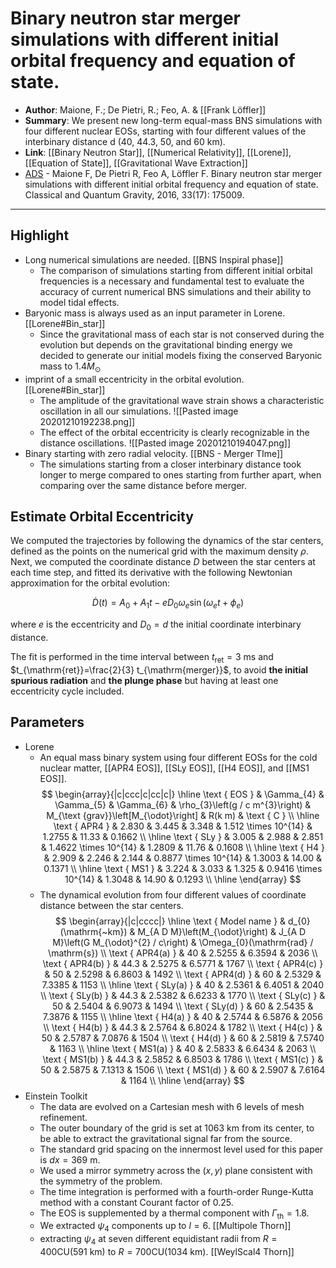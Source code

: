#  Binary neutron star merger simulations with different initial orbital frequency and equation of state.

* **Author**: Maione, F.; De Pietri, R.; Feo, A. & [[Frank Löffler]]
* **Summary**:
    We present new long-term equal-mass BNS simulations with four different nuclear EOSs, starting with four different values of the interbinary distance d (40, 44.3, 50, and 60 km).
* **Link**: [[Binary Neutron Star]], [[Numerical Relativity]], [[Lorene]], [[Equation of State]], [[Gravitational Wave Extraction]]
* [ADS](https://ui.adsabs.harvard.edu/abs/2016CQGra..33q5009M) - Maione F, De Pietri R, Feo A, Löffler F. Binary neutron star merger simulations with different initial orbital frequency and equation of state. Classical and Quantum Gravity, 2016, 33(17): 175009.

___

## Highlight

* Long numerical simulations are needed. [[BNS Inspiral phase]]
    * The comparison of simulations starting from different initial orbital frequencies is a necessary and fundamental test to evaluate the accuracy of current numerical BNS simulations and their ability to model tidal effects.
* Baryonic mass is always used as an input parameter in Lorene. [[Lorene#Bin_star]]
	* Since the gravitational mass of each star is not conserved during the evolution but depends on the gravitational binding energy we decided to generate our initial models fixing the conserved Baryonic mass to $1.4 M_{\odot}$
* imprint of a small eccentricity in the orbital evolution. [[Lorene#Bin_star]]
	* The amplitude of the gravitational wave strain shows a characteristic oscillation in all our simulations.
		![[Pasted image 20201210192238.png]]
	* The effect of the orbital eccentricity is clearly recognizable in the distance oscillations.
		![[Pasted image 20201210194047.png]]
* Binary starting with zero radial velocity. [[BNS - Merger TIme]]
	* The simulations starting from a closer interbinary distance took longer to merge compared to ones starting from further apart, when comparing over the same distance before merger. 

## Estimate Orbital Eccentricity

We computed the trajectories by following the dynamics of the star centers, defined as the points on the numerical grid with the maximum density $\rho$. Next, we computed the coordinate distance $D$ between the star centers at each time step, and fitted its derivative with the following Newtonian approximation for the orbital evolution:

$$
\dot{D}(t)=A_{0}+A_{1} t-e D_{0} \omega_{e} \sin \left(\omega_{e} t+\phi_{e}\right)
$$

where $e$ is the eccentricity and $D_{0}=d$ the initial coordinate interbinary distance.

The fit is performed in the time interval between $t_{\mathrm{ret}}=3 \mathrm{~ms}$ and $t_{\mathrm{ret}}=\frac{2}{3} t_{\mathrm{merger}}$, to avoid **the initial spurious radiation** and **the plunge phase** but having at least one eccentricity cycle included.

## Parameters

- Lorene
	- An equal mass binary system using four different EOSs for the cold nuclear matter, [[APR4 EOS]], [[SLy EOS]], [[H4 EOS]], and [[MS1 EOS]].
		$$
	\begin{array}{|c|ccc|c|cc|c|}
	\hline \text { EOS } & \Gamma_{4} & \Gamma_{5} & \Gamma_{6} & \rho_{3}\left(g / c m^{3}\right) & M_{\text {grav}}\left[M_{\odot}\right] & R(k m) & \text { C } \\
	\hline \text { APR4 } & 2.830 & 3.445 & 3.348 & 1.512 \times 10^{14} & 1.2755 & 11.33 & 0.1662 \\
	\hline \text { SLy } & 3.005 & 2.988 & 2.851 & 1.4622 \times 10^{14} & 1.2809 & 11.76 & 0.1608 \\
	\hline \text { H4 } & 2.909 & 2.246 & 2.144 & 0.8877 \times 10^{14} & 1.3003 & 14.00 & 0.1371 \\
	\hline \text { MS1 } & 3.224 & 3.033 & 1.325 & 0.9416 \times 10^{14} & 1.3048 & 14.90 & 0.1293 \\
	\hline
	\end{array}
	$$
	- The dynamical evolution from four different values of coordinate distance between the star centers.
		$$
	\begin{array}{|c|cccc|}
	\hline \text { Model name } & d_{0}(\mathrm{~km}) & M_{A D M}\left(M_{\odot}\right) & J_{A D M}\left(G M_{\odot}^{2} / c\right) & \Omega_{0}(\mathrm{rad} / \mathrm{s}) \\
	\text { APR4(a) } & 40 & 2.5255 & 6.3594 & 2036 \\
	\text { APR4(b) } & 44.3 & 2.5275 & 6.5771 & 1767 \\
	\text { APR4(c) } & 50 & 2.5298 & 6.8603 & 1492 \\
	\text { APR4(d) } & 60 & 2.5329 & 7.3385 & 1153 \\
	\hline \text { SLy(a) } & 40 & 2.5361 & 6.4051 & 2040 \\
	\text { SLy(b) } & 44.3 & 2.5382 & 6.6233 & 1770 \\
	\text { SLy(c) } & 50 & 2.5404 & 6.9073 & 1494 \\
	\text { SLy(d) } & 60 & 2.5435 & 7.3876 & 1155 \\
	\hline \text { H4(a) } & 40 & 2.5744 & 6.5876 & 2056 \\
	\text { H4(b) } & 44.3 & 2.5764 & 6.8024 & 1782 \\
	\text { H4(c) } & 50 & 2.5787 & 7.0876 & 1504 \\
	\text { H4(d) } & 60 & 2.5819 & 7.5740 & 1163 \\
	\hline \text { MS1(a) } & 40 & 2.5833 & 6.6434 & 2063 \\
	\text { MS1(b) } & 44.3 & 2.5852 & 6.8503 & 1786 \\
	\text { MS1(c) } & 50 & 2.5875 & 7.1313 & 1506 \\
	\text { MS1(d) } & 60 & 2.5907 & 7.6164 & 1164 \\
	\hline
	\end{array}
	$$
- Einstein Toolkit
	- The data are evolved on a Cartesian mesh with 6 levels of mesh refinement.
	- The outer boundary of the grid is set at 1063 km from its center, to be able to extract the gravitational signal far from the source.
	- The standard grid spacing on the innermost level used for this paper is $d x=369 \mathrm{~m}$.
	- We used a mirror symmetry across the $(x, y)$ plane consistent with the symmetry of the problem.
	- The time integration is performed with a fourth-order Runge-Kutta method with a constant Courant factor of 0.25.
	- The EOS is supplemented by a thermal component with $\Gamma_{\mathrm{th}}=1.8$.
	- We extracted $\psi_{4}$ components up to $l = 6$. [[Multipole Thorn]]
	- extracting $\psi_{4}$ at seven different equidistant radii from $R=400 \mathrm{CU}(591 \mathrm{~km})$ to $R=700 \mathrm{CU}(1034 \mathrm{~km})$. [[WeylScal4 Thorn]]